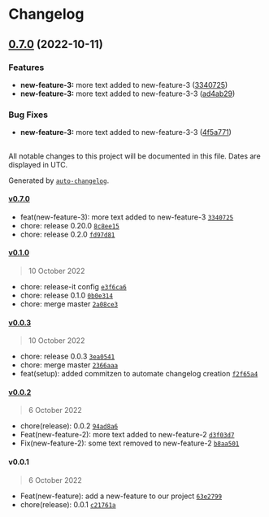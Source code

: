 # Changelog

## [0.7.0](https://github.com/Juanantogg/changelog-example/compare/v0.1.0...v0.7.0) (2022-10-11)


### Features

* **new-feature-3:** more text added to new-feature-3 ([3340725](https://github.com/Juanantogg/changelog-example/commit/33407258193ca5098921c06cb19268a882844065))
* **new-feature-3:** more text added to new-feature-3-3 ([ad4ab29](https://github.com/Juanantogg/changelog-example/commit/ad4ab291f5a7b01130cd78b7a021d360cb321ed7))


### Bug Fixes

* **new-feature-3:** more text added to new-feature-3-3 ([4f5a771](https://github.com/Juanantogg/changelog-example/commit/4f5a77179bc6c4deb8700f57c72c7b54764f02cb))

##

All notable changes to this project will be documented in this file. Dates are displayed in UTC.

Generated by [`auto-changelog`](https://github.com/CookPete/auto-changelog).

#### [v0.7.0](https://github.com/Juanantogg/changelog-example/compare/v0.1.0...v0.7.0)

- feat(new-feature-3): more text added to new-feature-3 [`3340725`](https://github.com/Juanantogg/changelog-example/commit/33407258193ca5098921c06cb19268a882844065)
- chore: release 0.20.0 [`8c8ee15`](https://github.com/Juanantogg/changelog-example/commit/8c8ee15e5a95b56f673d9d9188ffbbf6763573cf)
- chore: release 0.2.0 [`fd97d81`](https://github.com/Juanantogg/changelog-example/commit/fd97d81ddb6cfd4496a468b60d91b157ad770e91)

#### [v0.1.0](https://github.com/Juanantogg/changelog-example/compare/v0.0.3...v0.1.0)

> 10 October 2022

- chore: release-it config [`e3f6ca6`](https://github.com/Juanantogg/changelog-example/commit/e3f6ca64bf30468d872af6b81110bd5b55539016)
- chore: release 0.1.0 [`0b0e314`](https://github.com/Juanantogg/changelog-example/commit/0b0e314f6bb50bbe7e95c845b8eda465463bb315)
- chore: merge master [`2a08ce3`](https://github.com/Juanantogg/changelog-example/commit/2a08ce3b7355378959494bc31c7bac37a86fb5a4)

#### [v0.0.3](https://github.com/Juanantogg/changelog-example/compare/v0.0.2...v0.0.3)

> 10 October 2022

- chore: release 0.0.3 [`3ea0541`](https://github.com/Juanantogg/changelog-example/commit/3ea0541a0cf37ca71bf0e62027d00b2e6bd69137)
- chore: merge master [`2366aaa`](https://github.com/Juanantogg/changelog-example/commit/2366aaa49b796e7e5de4f0309a2eb279a04a67b7)
- feat(setup): added commitzen to automate changelog creation [`f2f65a4`](https://github.com/Juanantogg/changelog-example/commit/f2f65a407c645c6ef6370f48a09a9825689d55cc)

#### [v0.0.2](https://github.com/Juanantogg/changelog-example/compare/v0.0.1...v0.0.2)

> 6 October 2022

- chore(release): 0.0.2 [`94ad8a6`](https://github.com/Juanantogg/changelog-example/commit/94ad8a6296a2bed8aceb9616de882cd3e40ef81c)
- Feat(new-feature-2): more text added to new-feature-2 [`d3f03d7`](https://github.com/Juanantogg/changelog-example/commit/d3f03d701e55150e661a6306939925fe8725291e)
- Fix(new-feature-2): some text removed to new-feature-2 [`b8aa501`](https://github.com/Juanantogg/changelog-example/commit/b8aa5013f13ff03cbad4199d0d0ff2f5f02b4217)

#### v0.0.1

> 6 October 2022

- Feat(new-feature): add a new-feature to our project [`63e2799`](https://github.com/Juanantogg/changelog-example/commit/63e2799e8ce7f4a2b5b92b677b15f3cc600390ac)
- chore(release): 0.0.1 [`c21761a`](https://github.com/Juanantogg/changelog-example/commit/c21761a8359f982b6868ef4c402a59a1402d96ec)